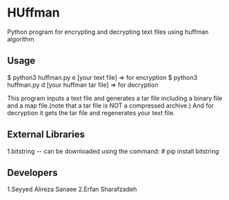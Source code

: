 HUffman
=======

Python program for encrypting and decrypting text files using huffman algorithm

Usage
-----

$ python3 huffman.py e [your text file]             => for encryption
$ python3 huffman.py d [your huffman tar file]      => for decryption


This program inputs a text file and generates a tar file including a binary file and a map file.(note that a tar file is
NOT a compressed archive.)
And for decryption it gets the tar file and regenerates your text file.


External Libraries
------------------

1.bitstring
-- can be downloaded using the command:
    # pip install bitstring

Developers
----------

1.Seyyed Alireza Sanaee
2.Erfan Sharafzadeh